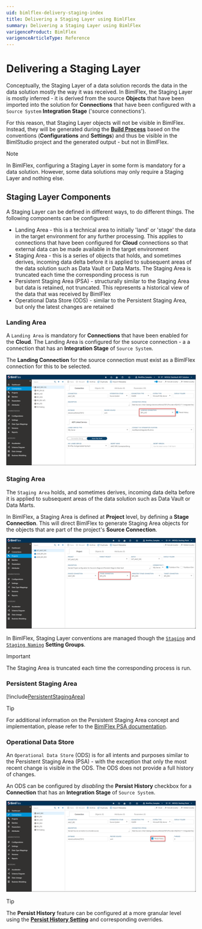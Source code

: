 ```yaml
---
uid: bimlflex-delivery-staging-index
title: Delivering a Staging Layer using BimlFlex
summary: Delivering a Staging Layer using BimlFlex
varigenceProduct: BimlFlex
varigenceArticleType: Reference
---
```


# Delivering a Staging Layer

Conceptually, the Staging Layer of a data solution records the data in the data solution mostly the way it was received. In BimlFlex, the Staging Layer is mostly inferred - it is derived from the source **Objects** that have been imported into the solution for **Connections** that have been configured with a `Source System` **Integration Stage** ('source connections').

For this reason, that Staging Layer objects will not be visible in BimlFlex. Instead, they will be generated during the [**Build Process**](xref:bimlflex-build-solution-overview) based on the conventions (**Configurations** and **Settings**) and thus be visible in the BimlStudio project and the generated output - but not in BimlFlex.

>[!NOTE]
> In BimlFlex, configuring a Staging Layer in some form is mandatory for a data solution. However, some data solutions may only require a Staging Layer and nothing else.

## Staging Layer Components

A Staging Layer can be defined in different ways, to do different things. The following components can be configured:

* Landing Area - this is a technical area to initially 'land' or 'stage' the data in the target environment for any further processing. This applies to connections that have been configured for **Cloud** connections so that external data can be made available in the target environment
* Staging Area - this is a series of objects that holds, and sometimes derives, incoming data delta before it is applied to subsequent areas of the data solution such as Data Vault or Data Marts. The Staging Area is truncated each time the corresponding process is run
* Persistent Staging Area (PSA) - structurally similar to the Staging Area but data is retained, not truncated. This represents a historical view of the data that was received by BimlFlex
* Operational Data Store (ODS) - similar to the Persistent Staging Area, but only the latest changes are retained

### Landing Area

A `Landing Area` is mandatory for **Connections** that have been enabled for the **Cloud**. The Landing Area is configured for the source connection - a  a connection that has an **Integration Stage** of `Source System`.

The **Landing Connection** for the source connection must exist as a BimlFlex connection for this to be selected.

![Landing Connection](../../static/img/bimlflex-landing-connection.png "Landing Connection")

### Staging Area

The `Staging Area` holds, and sometimes derives, incoming data delta before it is applied to subsequent areas of the data solution such as Data Vault or Data Marts.

In BimlFlex, a Staging Area is defined at **Project** level, by defining a **Stage Connection**. This will direct BimlFlex to generate Staging Area objects for the objects that are part of the project's **Source Connection**.

![Staging Area](../../static/img/bimlflex-staging-area.png "Staging Area")

In BimlFlex, Staging Layer conventions are managed though the [`Staging`](xref:bimlflex-reference-documentation-settings-index#staging) and [`Staging Naming`](xref:bimlflex-reference-documentation-settings-index#staging-naming) **Setting Groups**.

>[!IMPORTANT]
> The Staging Area is truncated each time the corresponding process is run.

### Persistent Staging Area

[!include[PersistentStagingArea](_incl-header-persistent-staging-area.md)]

>[!TIP]
> For additional information on the Persistent Staging Area concept and implementation, please refer to the [BimlFlex PSA documentation](xref:bimlflex-deliver-persistent-staging-area).

### Operational Data Store

An `Operational Data Store` (ODS) is for all intents and purposes similar to the Persistent Staging Area (PSA) - with the exception that only the most recent change is visible in the ODS. The ODS does not provide a full history of changes.

An ODS can be configured by *disabling* the **Persist History** checkbox for a **Connection** that has an **Integration Stage** of `Source System`.

![Persist History](../../static/img/bimlflex-persist-history.png "Persist History")

>[!TIP]
> The **Persist History** feature can be configured at a more granular level using the [**Persist History Setting**](xref:bimlflex-reference-documentation-setting-PersistHistory) and corresponding overrides.
